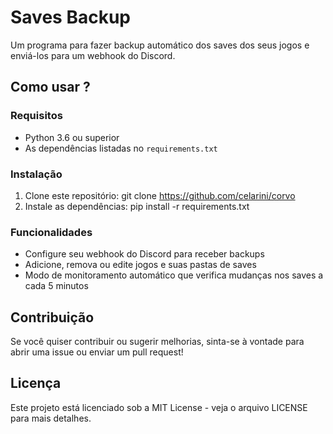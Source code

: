 # Saves Backup

Um programa para fazer backup automático dos saves dos seus jogos e enviá-los para um webhook do Discord.

## Como usar ?

### Requisitos
- Python 3.6 ou superior
- As dependências listadas no `requirements.txt`

### Instalação
1. Clone este repositório:
git clone https://github.com/celarini/corvo
2. Instale as dependências:
pip install -r requirements.txt

### Funcionalidades
- Configure seu webhook do Discord para receber backups
- Adicione, remova ou edite jogos e suas pastas de saves
- Modo de monitoramento automático que verifica mudanças nos saves a cada 5 minutos

## Contribuição
Se você quiser contribuir ou sugerir melhorias, sinta-se à vontade para abrir uma issue ou enviar um pull request!

## Licença
Este projeto está licenciado sob a MIT License - veja o arquivo LICENSE para mais detalhes.